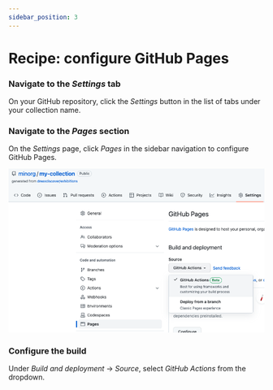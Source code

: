 ```yaml
---
sidebar_position: 3
---
```


# Recipe: configure GitHub Pages

### Navigate to the *Settings* tab

On your GitHub repository, click the *Settings* button in the list of tabs under your collection name.


### Navigate to the *Pages* section

On the *Settings* page, click *Pages* in the sidebar navigation to configure GitHub Pages.

![Screenshot of configuring GitHub Pages](configure-github-pages.png)


### Configure the build

Under *Build and deployment* -> *Source*, select *GitHub Actions* from the dropdown.
